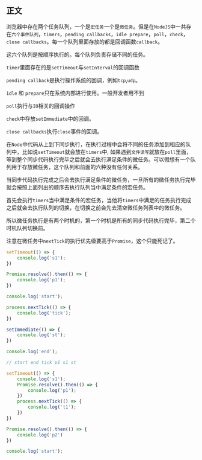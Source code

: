 ## 正文

浏览器中存在两个任务队列，一个是```宏任务```一个是```微任务```。但是在```NodeJS```中一共存在```六个事件队列```，```timers```，```pending callbacks```，```idle prepare```，```poll```，```check```，```close callbacks```。每一个队列里面存放的都是回调函数```callback```。

这六个队列是按顺序执行的。每个队列负责存储不同的任务。

```timer```里面存在的是```setTimeout```与```setInterval```的回调函数

```pending callback```是执行操作系统的回调，例如```tcp```,```udp```。

```idle``` 和 ```prepare```只在系统内部进行使用。一般开发者用不到

```poll```执行与```IO```相关的回调操作

```check```中存放```setImmediate```中的回调。

```close callbacks```执行```close```事件的回调。

在```Node```中代码从上到下同步执行，在执行过程中会将不同的任务添加到相应的队列中，比如说```setTimeout```就会放在```timers```中, 如果遇到```文件读写```就放在```poll```里面，等到整个同步代码执行完毕之后就会去执行满足条件的微任务。可以假想有一个队列用于存放微任务，这个队列和前面的六种没有任何关系。

当同步代码执行完成之后会去执行满足条件的微任务，一旦所有的微任务执行完毕就会按照上面列出的顺序去执行队列当中满足条件的宏任务。

首先会执行```timers```当中满足条件的宏任务，当他将```timers```中满足的任务执行完成之后就会去执行队列的切换，在切换之前会先去清空微任务列表中的微任务。

所以微任务执行是有两个时机的，第一个时机是所有的同步代码执行完毕，第二个时机队列切换前。

注意在微任务中```nextTick```的执行优先级要高于```Promise```，这个只能死记了。

```js
setTimeout(() => {
    console.log('s1');
})

Promise.resolve().then(() => {
    console.log('p1');
})

console.log('start');

process.nextTick(() => {
    console.log('tick');
})

setImmediate(() => {
    console.log('st');
})

console.log('end');

// start end tick p1 s1 st
```

```js
setTimeout(() => {
    console.log('s1');
    Promise.resolve().then(() => {
        console.log('p1');
    })
    process.nextTick(() => {
        console.log('t1');
    })
})

Promise.resolve().then(() => {
    console.log('p2')
})

console.log('start');